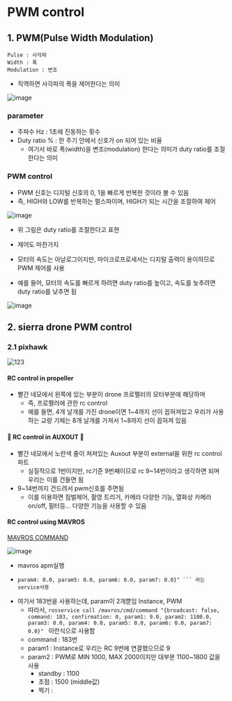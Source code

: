 PWM control
===
## 1. PWM(Pulse Width Modulation)
```
Pulse : 사각파
Width : 폭
Modulation : 변조
```
- 직역하면 사각파의 폭을 제어한다는 의미

![image](https://user-images.githubusercontent.com/108650199/216231118-39003cd1-3d7b-41e2-b11e-6625276bf6dc.png)
### parameter
- 주파수 Hz : 1초에 진동하는 횟수
- Duty ratio % : 한 주기 안에서 신호가 on 되어 있는 비율
  - 여기서 바로 폭(width)을 변조(modulation) 한다는 의미가 duty ratio를 조절한다는 의미

### PWM control
- PWM 신호는 디지털 신호의 0, 1을 빠르게 반복한 것이라 볼 수 있음
- 즉, HIGH와 LOW를 반복하는 펄스파이며, HIGH가 되는 시간을 조절하여 제어

![image](https://user-images.githubusercontent.com/108650199/216231725-1cf6b0e0-cb9c-47ac-9f86-89ef62ee6ed7.png)

  - 위 그림은 duty ratio를 조절한다고 표현

- 제어도 마찬가지
- 모터의 속도는 아날로그이지만, 마이크로프로세서는 디지털 출력이 용이하므로 PWM 제어를 사용
- 예를 들어, 모터의 속도를 빠르게 하려면 duty ratio를 높이고, 속도를 늦추려면 duty ratio를 낮추면 됩

![image](https://user-images.githubusercontent.com/108650199/216231962-b9368b08-ffed-4b25-aa2d-f4dfa6ff6ba5.png)

## 2. sierra drone PWM control
### 2.1 pixhawk

![123](https://user-images.githubusercontent.com/108650199/216232265-eedae369-a0b3-45c7-a20f-38578b35970d.png)

#### RC control in propeller
- 빨간 네모에서 왼쪽에 있는 부분이 drone 프로펠러의 모터부분에 해당하며
  - 즉, 프로펠러에 관한 rc control
  - 예를 들면, 4개 날개를 가진 drone이면 1~4까지 선이 꼽혀져있고 우리가 사용하는 교량 기체는 8개 날개를 가져서 1~8까지 선이 꼽혀져 있음
#### 🌟️ RC control in AUXOUT 🌟️
- 빨간 네모에서 노란색 줄이 쳐져있는 Auxout 부분이 external을 위한 rc control 파트
  - 실질적으로 1번이지만, rc기준 9번째이므로 rc 9~14번이라고 생각하면 되며 우리는 이를 건들면 됨  
- 9~14번까지 건드려서 pwm신호를 주면됨
  - 이를 이용하면 짐벌제어, 촬영 트리거, 카메라 다양한 기능, 열화상 카메라 on/off, 필터등... 다양한 기능을 사용할 수 있음
#### RC control using MAVROS
[MAVROS COMMAND](https://mavlink.io/en/messages/common.html)

![image](https://user-images.githubusercontent.com/108650199/216233883-0914e9f1-9103-4187-840a-abb53d2da7ab.png)

- mavros apm실행
- ```rosservice call /mavros/cmd/command "{broadcast: false, command: 0, confirmation: 0, param1: 0.0, param2: 0.0, param3: 0.0,
  param4: 0.0, param5: 0.0, param6: 0.0, param7: 0.0}" ``` 라는 service사용
- 여기서 183번을 사용하는데, param이 2개뿐임 Instance, PWM
  - 따라서, ```rosservice call /mavros/cmd/command "{broadcast: false, command: 183, confirmation: 0, param1: 9.0, param2: 1100.0, param3: 0.0,
  param4: 0.0, param5: 0.0, param6: 0.0, param7: 0.0}" ``` 이런식으로 사용함
  - command : 183번
  - param1 : Instance로 우리는 RC 9번에 연결했으므로 9
  - param2 : PWM로 MIN 1000, MAX 2000이지만 대부분 1100~1800 값을 사용
    - standby : 1100
    - 초점 : 1500 (middle값)
    - 찍기 :  
